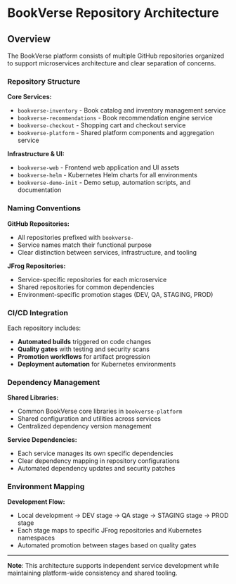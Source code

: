 # BookVerse Repository Architecture

## Overview

The BookVerse platform consists of multiple GitHub repositories organized to support microservices architecture and clear separation of concerns.

### Repository Structure

**Core Services:**
- `bookverse-inventory` - Book catalog and inventory management service
- `bookverse-recommendations` - Book recommendation engine service  
- `bookverse-checkout` - Shopping cart and checkout service
- `bookverse-platform` - Shared platform components and aggregation service

**Infrastructure & UI:**
- `bookverse-web` - Frontend web application and UI assets
- `bookverse-helm` - Kubernetes Helm charts for all environments
- `bookverse-demo-init` - Demo setup, automation scripts, and documentation

### Naming Conventions

**GitHub Repositories:**
- All repositories prefixed with `bookverse-`
- Service names match their functional purpose
- Clear distinction between services, infrastructure, and tooling

**JFrog Repositories:**
- Service-specific repositories for each microservice
- Shared repositories for common dependencies
- Environment-specific promotion stages (DEV, QA, STAGING, PROD)

### CI/CD Integration

Each repository includes:
- **Automated builds** triggered on code changes
- **Quality gates** with testing and security scans
- **Promotion workflows** for artifact progression
- **Deployment automation** for Kubernetes environments

### Dependency Management

**Shared Libraries:**
- Common BookVerse core libraries in `bookverse-platform`
- Shared configuration and utilities across services
- Centralized dependency version management

**Service Dependencies:**
- Each service manages its own specific dependencies
- Clear dependency mapping in repository configurations
- Automated dependency updates and security patches

### Environment Mapping

**Development Flow:**
- Local development → DEV stage → QA stage → STAGING stage → PROD stage
- Each stage maps to specific JFrog repositories and Kubernetes namespaces
- Automated promotion between stages based on quality gates

---

**Note**: This architecture supports independent service development while maintaining platform-wide consistency and shared tooling.
